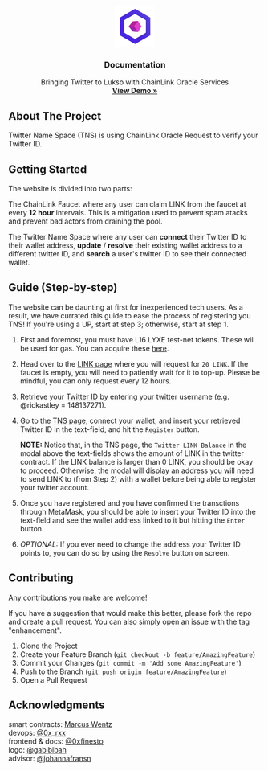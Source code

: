 <!-- Creds to https://github.com/othneildrew/Best-README-Template -->
<!-- PROJECT LOGO -->
<br />
<div align="center">
  <a href="https://luksoracle.github.io/frontend/">
    <img src="./images/logo.png" alt="Logo" width="80" height="80">
  </a>

  <h3 align="center">Documentation</h3>

  <p align="center">
    Bringing Twitter to Lukso with ChainLink Oracle Services
    <br />
    <a href="#"><strong>View Demo »</strong></a>

  </p>
</div>

<!-- ABOUT THE PROJECT -->
## About The Project

<!-- [![Product Name Screen Shot][product-screenshot]](https://example.com) -->
Twitter Name Space (TNS) is using ChainLink Oracle Request to verify your Twitter ID.

<!-- GETTING STARTED -->
## Getting Started

The website is divided into two parts:

The ChainLink Faucet where any user can claim LINK from the faucet at every __12 hour__ intervals. This is a mitigation used to prevent spam atacks and prevent bad actors from draining the pool.

The Twitter Name Space where any user can __connect__ their Twitter ID to their wallet address, __update__ / __resolve__ their existing wallet address to a different twitter ID, and __search__ a user's twitter ID to see their connected wallet.

## Guide (Step-by-step)
The website can be daunting at first for inexperienced tech users. As a result, we have currated this guide to ease the process of registering you TNS!
If you're using a UP, start at step 3; otherwise, start at step 1.

1. First and foremost, you must have L16 LYXE test-net tokens. These will be used for gas. You can acquire these [here](https://faucet.l16.lukso.network/).

2. Head over to the [LINK page](https://luksoracle.github.io/frontend/faucet.html) where you will request for `20 LINK`. If the faucet is empty, you will need to patiently wait for it to top-up. Please be mindful, you can only request every 12 hours.

3. Retrieve your [Twitter ID](https://tweeterid.com/) by entering your twitter username (e.g. @rickastley = 148137271).

4. Go to the [TNS page](https://luksoracle.github.io/frontend/twitter.html), connect your wallet, and insert your retrieved Twitter ID in the text-field, and hit the `Register` button.

    __NOTE:__ Notice that, in the TNS page, the `Twitter LINK Balance` in the modal above the text-fields shows the amount of LINK in the twitter contract. If the LINK balance is larger than 0 LINK, you should be okay to proceed. Otherwise, the modal will display an address you will need to send LINK to (from Step 2) with a wallet before being able to register your twitter account.

5. Once you have registered and you have confirmed the transctions through MetaMask, you should be able to insert your Twitter ID into the text-field and see the wallet address linked to it but hitting the `Enter` button.

6. _OPTIONAL:_ If you ever need to change the address your Twitter ID points to, you can do so by using the `Resolve` button on screen.

<!-- CONTRIBUTING -->
## Contributing

Any contributions you make are welcome!

If you have a suggestion that would make this better, please fork the repo and create a pull request. You can also simply open an issue with the tag "enhancement".

1. Clone the Project
2. Create your Feature Branch (`git checkout -b feature/AmazingFeature`)
3. Commit your Changes (`git commit -m 'Add some AmazingFeature'`)
4. Push to the Branch (`git push origin feature/AmazingFeature`)
5. Open a Pull Request

<!-- ACKNOWLEDGMENTS -->
## Acknowledgments

smart contracts: [Marcus Wentz](https://twitter.com/goerlibot) <br>
devops: [@0x_rxx](https://twitter.com/0x_rxx) <br>
frontend & docs: [@0xfinesto](https://twitter.com/0xfinesto) <br>
logo: [@gabibibah](https://twitter.com/gabibibah) <br>
advisor: [@johannafransn](https://github.com/johannafransn)
